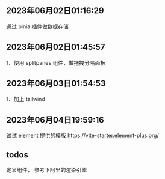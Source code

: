 ## 2023年06月02日01:16:29
通过 pinia 插件做数据存储

## 2023年06月02日01:45:57
1、使用 splitpanes 组件，做拖拽分隔面板

## 2023年06月03日01:54:53
1、加上 tailwind

## 2023年06月04日19:59:16
试试 element 提供的模版
https://vite-starter.element-plus.org/
## todos
定义组件， 参考下阿里的渲染引擎